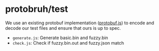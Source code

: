 # protobruh/test

We use an existing protobuf implementation ([protobuf.js](https://github.com/protobufjs/protobuf.js)) to encode and decode our test files and ensure that ours is up to spec.

- `generate.js`: Generate basic.bin and fuzzy.bin
- `check.js`: Check if fuzzy.bin.out and fuzzy.json match
